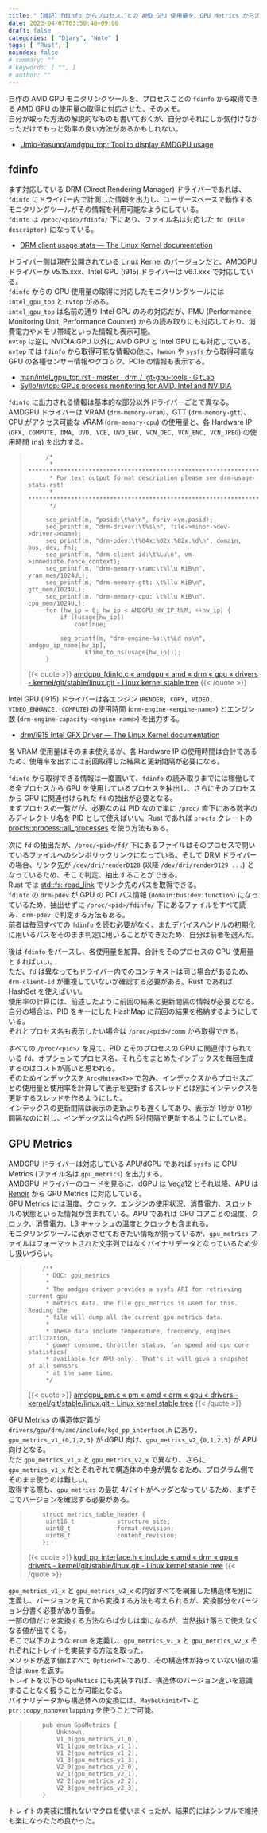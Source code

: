 ```yaml
---
title: "【雑記】fdinfo からプロセスごとの AMD GPU 使用量を、GPU Metrics から消費電力と温度情報を取得する"
date: 2023-04-07T03:50:40+09:00
draft: false
categories: [ "Diary", "Note" ]
tags: [ "Rust", ]
noindex: false
# summary: ""
# keywords: [ "", ]
# author: ""
---
```


自作の AMD GPU モニタリングツールを、プロセスごとの `fdinfo` から取得できる AMD GPU の使用量の取得に対応させた、そのメモ。  
自分が取った方法の解説的なものも書いておくが、自分がそれにしか気付けなかっただけでもっと効率の良い方法があるかもしれない。  

 * [Umio-Yasuno/amdgpu_top: Tool to display AMDGPU usage](https://github.com/Umio-Yasuno/amdgpu_top)

## fdinfo

まず対応している DRM (Direct Rendering Manager) ドライバーであれば、`fdinfo` にドライバー内で計測した情報を出力し、ユーザースペースで動作するモニタリングツールがその情報を利用可能なようにしている。  
`fdinfo` は `/proc/<pid>/fdinfo/` 下にあり、ファイル名は対応した `fd (File descriptor)` になっている。  

 * [DRM client usage stats — The Linux Kernel documentation](https://www.kernel.org/doc/html/latest/gpu/drm-usage-stats.html)

ドライバー側は現在公開されている Linux Kernel のバージョンだと、AMDGPU ドライバーが v5.15.xxx、Intel GPU (i915) ドライバーは v6.1.xxx で対応している。  
`fdinfo` からの GPU 使用量の取得に対応したモニタリングツールには `intel_gpu_top` と `nvtop` がある。  
`intel_gpu_top` は名前の通り Intel GPU のみの対応だが、PMU (Performance Monitoring Unit, Performance Counter) からの読み取りにも対応しており、消費電力やメモリ帯域といった情報も表示可能。  
`nvtop` は逆に NVIDIA GPU 以外に AMD GPU と Intel GPU にも対応している。`nvtop` では `fdinfo` から取得可能な情報の他に、`hwmon` や `sysfs` から取得可能な GPU の各種センサー情報やクロック、PCIe の情報も表示する。  

 * [man/intel_gpu_top.rst · master · drm / igt-gpu-tools · GitLab](https://gitlab.freedesktop.org/drm/igt-gpu-tools/-/blob/master/man/intel_gpu_top.rst)
 * [Syllo/nvtop: GPUs process monitoring for AMD, Intel and NVIDIA](https://github.com/Syllo/nvtop)

`fdinfo` に出力される情報は基本的な部分以外ドライバーごとで異なる。  
AMDGPU ドライバーは VRAM (`drm-memory-vram`)、GTT (`drm-memory-gtt`)、CPU がアクセス可能な VRAM (`drm-memory-cpu`) の使用量と、各 Hardware IP (`GFX, COMPUTE, DMA, UVD, VCE, UVD_ENC, VCN_DEC, VCN_ENC, VCN_JPEG`) の使用時間 (ns) を出力する。  

 >         	/*
 >         	 * ******************************************************************
 >         	 * For text output format description please see drm-usage-stats.rst!
 >         	 * ******************************************************************
 >         	 */
 >         
 >         	seq_printf(m, "pasid:\t%u\n", fpriv->vm.pasid);
 >         	seq_printf(m, "drm-driver:\t%s\n", file->minor->dev->driver->name);
 >         	seq_printf(m, "drm-pdev:\t%04x:%02x:%02x.%d\n", domain, bus, dev, fn);
 >         	seq_printf(m, "drm-client-id:\t%Lu\n", vm->immediate.fence_context);
 >         	seq_printf(m, "drm-memory-vram:\t%llu KiB\n", vram_mem/1024UL);
 >         	seq_printf(m, "drm-memory-gtt: \t%llu KiB\n", gtt_mem/1024UL);
 >         	seq_printf(m, "drm-memory-cpu: \t%llu KiB\n", cpu_mem/1024UL);
 >         	for (hw_ip = 0; hw_ip < AMDGPU_HW_IP_NUM; ++hw_ip) {
 >         		if (!usage[hw_ip])
 >         			continue;
 >         
 >         		seq_printf(m, "drm-engine-%s:\t%Ld ns\n", amdgpu_ip_name[hw_ip],
 >         			   ktime_to_ns(usage[hw_ip]));
 >         	}
 >
 > {{< quote >}} [amdgpu_fdinfo.c « amdgpu « amd « drm « gpu « drivers - kernel/git/stable/linux.git - Linux kernel stable tree](https://git.kernel.org/pub/scm/linux/kernel/git/stable/linux.git/tree/drivers/gpu/drm/amd/amdgpu/amdgpu_fdinfo.c?h=v6.2.10) {{< /quote >}}

Intel GPU (i915) ドライバーは各エンジン (`RENDER, COPY, VIDEO, VIDEO_ENHANCE, COMPUTE`) の使用時間 (`drm-engine-<engine-name>`) とエンジン数 (`drm-engine-capacity-<engine-name>`) を出力する。 

 * [drm/i915 Intel GFX Driver — The Linux Kernel documentation](https://www.kernel.org/doc/html/latest/gpu/i915.html#i915-usage-stats)

各 VRAM 使用量はそのまま使えるが、各 Hardware IP の使用時間は合計であるため、使用率を出すには前回取得した結果と更新間隔が必要になる。  

`fdinfo` から取得できる情報は一度置いて、`fdinfo` の読み取りまでには稼働してる全プロセスから GPU を使用しているプロセスを抽出し、さらにそのプロセスから GPU に関連付けられた `fd` の抽出が必要となる。  
まずプロセスの一覧だが、必要なのは PID なので単に `/proc/` 直下にある数字のみディレクトリ名を PID として使えばいい。Rust であれば `procfs` クレートの [procfs::process::all_processes](https://docs.rs/procfs/latest/procfs/process/fn.all_processes.html) を使う方法もある。  

次に `fd` の抽出だが、`/proc/<pid>/fd/` 下にあるファイルはそのプロセスで開いているファイルへのシンボリックリンクになっている。そして DRM ドライバーの場合、リンク先が `/dev/dri/renderD128` (以降 `/dev/dri/renderD129 ...`) となっているため、そこで判定、抽出することができる。  
Rust では [std::fs::read_link](https://doc.rust-lang.org/std/fs/fn.read_link.html) でリンク先のパスを取得できる。  
`fdinfo` の `drm-pdev` が GPU の PCI バス情報 (`domain:bus:dev:function`) になっているため、抽出せずに `/proc/<pid>/fdinfo/` 下にあるファイルをすべて読み、`drm-pdev` で判定する方法もある。  
前者は毎回すべての `fdinfo` を読む必要がなく、またデバイスハンドルの初期化に用いるパスをそのまま判定に用いることができたため、自分は前者を選んだ。  

後は `fdinfo` をパースし、各使用量を加算、合計をそのプロセスの GPU 使用量とすればいい。  
ただ、`fd` は異なってもドライバー内でのコンテキストは同じ場合があるため、`drm-client-id` が重複していないか確認する必要がある。Rust であれば HashSet を使えばいい。  
使用率の計算には、前述したように前回の結果と更新間隔の情報が必要となる。  
自分の場合は、PID をキーにした HashMap に前回の結果を格納するようにしている。  
それとプロセス名も表示したい場合は `/proc/<pid>/comm` から取得できる。  

すべての `/proc/<pid>/` を見て、PID とそのプロセスの GPU に関連付けられている `fd`、オプションでプロセス名、それらをまとめたインデックスを毎回生成するのはコストが高いと思われる。  
そのためインデックスを `Arc<Mutex<T>>` で包み、インデックスからプロセスごとの使用量と使用率を計算して表示を更新するスレッドとは別にインデックスを更新するスレッドを作るようにした。  
インデックスの更新間隔は表示の更新よりも遅くしてあり、表示が 1秒か 0.1秒間隔なのに対し、インデックスは今の所 5秒間隔で更新するようにしている。  

## GPU Metrics
AMDGPU ドライバーは対応している APU/dGPU であれば `sysfs` に GPU Metrics (ファイル名は `gpu_metrics`) を出力する。  
AMDGPU ドライバーのコードを見るに、dGPU は [Vega12](/tags/vega12) とそれ以降、APU は [Renoir](/tags/renoir) から GPU Metrics に対応している。  
GPU Metrics には温度、クロック、エンジンの使用状況、消費電力、スロットルの状態といった情報が含まれている。APU であれば CPU コアごとの温度、クロック、消費電力、L3 キャッシュの温度とクロックも含まれる。  
モニタリングツールに表示させておきたい情報が揃っているが、`gpu_metrics` ファイルはフォーマットされた文字列ではなくバイナリデータとなっているため少し扱いづらい。  

 >         /**
 >          * DOC: gpu_metrics
 >          *
 >          * The amdgpu driver provides a sysfs API for retrieving current gpu
 >          * metrics data. The file gpu_metrics is used for this. Reading the
 >          * file will dump all the current gpu metrics data.
 >          *
 >          * These data include temperature, frequency, engines utilization,
 >          * power consume, throttler status, fan speed and cpu core statistics(
 >          * available for APU only). That's it will give a snapshot of all sensors
 >          * at the same time.
 >          */
 >
 > {{< quote >}} [amdgpu_pm.c « pm « amd « drm « gpu « drivers - kernel/git/stable/linux.git - Linux kernel stable tree](https://git.kernel.org/pub/scm/linux/kernel/git/stable/linux.git/tree/drivers/gpu/drm/amd/pm/amdgpu_pm.c?h=v6.2.10#n1688) {{< /quote >}}

GPU Metrics の構造体定義が `drivers/gpu/drm/amd/include/kgd_pp_interface.h` にあり、`gpu_metrics_v1_{0,1,2,3}` が dGPU 向け、`gpu_metrics_v2_{0,1,2,3}` が APU 向けとなる。  
ただ `gpu_metrics_v1_x` と `gpu_metrics_v2_x` で異なり、さらに `gpu_metrics_v1_x` だとそれぞれで構造体の中身が異なるため、プログラム側でそのまま使うのは難しい。  
取得する際も、`gpu_metrics` の最初 4バイトがヘッダとなっているため、まずそこでバージョンを確認する必要がある。  

 >         struct metrics_table_header {
 >         	uint16_t			structure_size;
 >         	uint8_t				format_revision;
 >         	uint8_t				content_revision;
 >         };
 >
 > {{< quote >}} [kgd_pp_interface.h « include « amd « drm « gpu « drivers - kernel/git/stable/linux.git - Linux kernel stable tree](https://git.kernel.org/pub/scm/linux/kernel/git/stable/linux.git/tree/drivers/gpu/drm/amd/include/kgd_pp_interface.h?h=v6.2.10#n416) {{< /quote >}}

`gpu_metrics_v1_x` と `gpu_metrics_v2_x` の内容すべてを網羅した構造体を別に定義し、バージョンを見てから変換する方法も考えられるが、変換部分をバージョン分書く必要があり面倒。  
一部の値だけを変換する方法ならば少しは楽になるが、当然抜け落ちて使えなくなる値が出てくる。  
そこで以下のような `enum` を定義し、`gpu_metrics_v1_x` と `gpu_metrics_v2_x` それぞれにトレイトを実装する方法を取った。  
メソッドが返す値はすべて `Option<T>` であり、その構造体が持っていない値の場合は `None` を返す。  
トレイトを以下の `GpuMetics` にも実装すれば、構造体のバージョン違いを意識することなく扱うことが可能となる。  
バイナリデータから構造体への変換には、`MaybeUninit<T>` と `ptr::copy_nonoverlapping` を使うことで可能。  

 >         pub enum GpuMetrics {
 >             Unknown,
 >             V1_0(gpu_metrics_v1_0),
 >             V1_1(gpu_metrics_v1_1),
 >             V1_2(gpu_metrics_v1_2),
 >             V1_3(gpu_metrics_v1_3),
 >             V2_0(gpu_metrics_v2_0),
 >             V2_1(gpu_metrics_v2_1),
 >             V2_2(gpu_metrics_v2_2),
 >             V2_3(gpu_metrics_v2_3),
 >         }

トレイトの実装に慣れないマクロを使いまくったが、結果的にはシンプルで維持も楽になったため良かった。  
